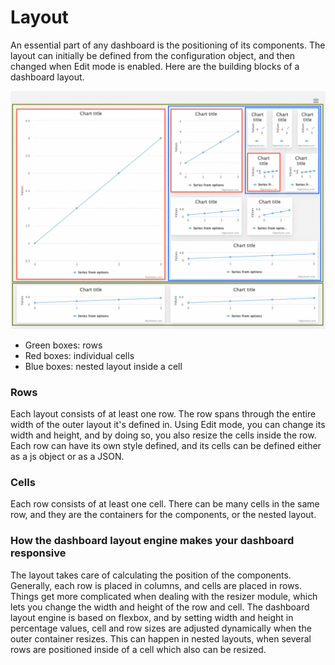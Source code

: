 Layout
===

An essential part of any dashboard is the positioning of its components. The layout can initially be defined from the configuration object, and then changed when Edit mode is enabled. Here are the building blocks of a dashboard layout.

![layout-descripton-img.png](layout-descripton-img.png)
* Green boxes: rows
* Red boxes: individual cells
* Blue boxes: nested layout inside a cell

### Rows
Each layout consists of at least one row. The row spans through the entire width of the outer layout it's defined in. Using Edit mode, you can change its width and height, and by doing so, you also resize the cells inside the row.
Each row can have its own style defined, and its cells can be defined either as a js object or as a JSON.

### Cells
Each row consists of at least one cell. There can be many cells in the same row, and they are the containers for the components, or the nested layout.

### How the dashboard layout engine makes your dashboard responsive
The layout takes care of calculating the position of the components. Generally, each row is placed in columns, and cells are placed in rows. Things get more complicated when dealing with the resizer module, which lets you change the width and height of the row and cell. The dashboard layout engine is based on flexbox, and by setting width and height in percentage values, cell and row sizes are adjusted dynamically when the outer container resizes. This can happen in nested layouts, when several rows are positioned inside of a cell which also can be resized.
